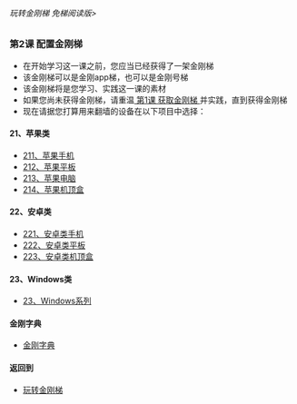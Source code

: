 ###### 玩转金刚梯 免梯阅读版>


### 第2课 配置金刚梯
- 在开始学习这一课之前，您应当已经获得了一架金刚梯
- 该金刚梯可以是金刚app梯，也可以是金刚号梯
- 该金刚梯将是您学习、实践这一课的素材
- 如果您尚未获得金刚梯，请重温[ 第1课 获取金刚梯 ](https://github.com/a2zitpro/web/blob/master/LadderFree/LadderGet/LadderGet.md)并实践，直到获得金刚梯
- 现在请据您打算用来翻墙的设备在以下项目中选择：

#### 21、苹果类
- [211、苹果手机  ](https://github.com/a2zitpro/web/blob/master/LadderFree/LadderConfigure/Apple/iPhone/iPhone.md)
- [212、苹果平板  ](https://github.com/a2zitpro/web/blob/master/LadderFree/LadderConfigure/Apple/iPad/iPad.md)
- [213、苹果电脑  ](https://github.com/a2zitpro/web/blob/master/LadderFree/LadderConfigure/Apple/MacOS/MacOS.md)
- [214、苹果机顶盒](https://github.com/a2zitpro/web/blob/master/LadderFree/LadderConfigure/Apple/TVBox/TVBox.md)

#### 22、安卓类

- [221、安卓类手机](https://github.com/a2zitpro/web/blob/master/LadderFree/LadderConfigure/Android/Phone/Phone.md)
- [222、安卓类平板](https://github.com/a2zitpro/web/blob/master/LadderFree/LadderConfigure/Android/Pad/Pad.md)
- [223、安卓类机顶盒](https://github.com/a2zitpro/web/blob/master/LadderFree/LadderConfigure/Android/TVBox/TVBox.md)


#### 23、Windows类

- [23、Windows系列](https://github.com/a2zitpro/web/blob/master/LadderFree/LadderConfigure/Windows/Windows.md)




#### 金刚字典
- [金刚字典](https://github.com/a2zitpro/web/blob/master/LadderFree/kkDictionary/kkDictionary.md)


#### 返回到
- [玩转金刚梯](https://github.com/a2zitpro/web/blob/master/LadderFree/main.md)
